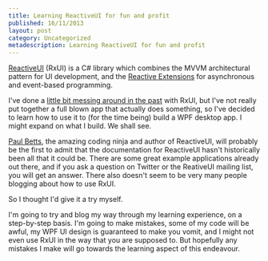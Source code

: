 ```yaml
---
title: Learning ReactiveUI for fun and profit
published: 16/11/2013
layout: post
category: Uncategorized
metadescription: Learning ReactiveUI for fun and profit
---
```

<a title="ReactiveUI" href="http://www.reactiveui.net/" target="_blank">ReactiveUI</a> (RxUI) is a C# library which combines the MVVM architectural pattern for UI development, and the <a title="Reactive Extensions" href="http://rx.codeplex.com/" target="_blank">Reactive Extensions</a> for asynchronous and event-based programming.

I've done a <a title="Custom Structuremap Dependency Resolver for ReactiveUI 5" href="http://temporalcohesion.co.uk/2013/07/04/custom-structuremap-dependency-resolver-for-reactiveui-5/" target="_blank">little bit messing around in the past</a> with RxUI, but I've not really put together a full blown app that actually does something, so I've decided to learn how to use it to (for the time being) build a WPF desktop app. I might expand on what I build. We shall see.

<a title="Paul Betts" href="https://twitter.com/paulcbetts" target="_blank">Paul Betts</a>, the amazing coding ninja and author of ReactiveUI, will probably be the first to admit that the documentation for ReactiveUI hasn't historically been all that it could be. There are some great example applications already out there, and if you ask a question on Twitter or the ReativeUI mailing list, you will get an answer. There also doesn't seem to be very many people blogging about how to use RxUI.

So I thought I'd give it a try myself.

I'm going to try and blog my way through my learning experience, on a step-by-step basis. I'm going to make mistakes, some of my code will be awful, my WPF UI design is guaranteed to make you vomit, and I might not even use RxUI in the way that you are supposed to. But hopefully any mistakes I make will go towards the learning aspect of this endeavour.
